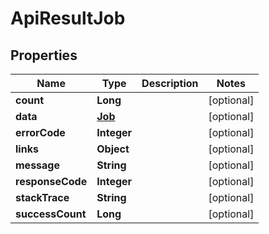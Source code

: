 
# ApiResultJob

## Properties
Name | Type | Description | Notes
------------ | ------------- | ------------- | -------------
**count** | **Long** |  |  [optional]
**data** | [**Job**](Job.md) |  |  [optional]
**errorCode** | **Integer** |  |  [optional]
**links** | **Object** |  |  [optional]
**message** | **String** |  |  [optional]
**responseCode** | **Integer** |  |  [optional]
**stackTrace** | **String** |  |  [optional]
**successCount** | **Long** |  |  [optional]



